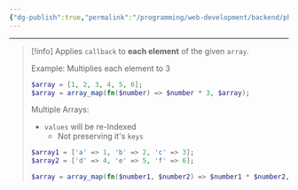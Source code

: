 ```yaml
---
{"dg-publish":true,"permalink":"/programming/web-development/backend/php/01-procedural/08-arrays/05-array-map/","tags":["programming","php","webdevelopment","backend"],"created":"2024-11-09T11:30:30.509+08:00"}
---
```



--- 
> [!info] 
> Applies `callback` to __each element__ of the given `array`.
> 
> Example: Multiplies each element to 3
> ```php
> $array = [1, 2, 3, 4, 5, 6];
> $array = array_map(fn($number) => $number * 3, $array);
> ```
> Multiple Arrays:
> - `values` will be re-Indexed
> 	- Not preserving it's `keys`
> ```php
> $array1 = ['a' => 1, 'b' => 2, 'c' => 3];
> $array2 = ['d' => 4, 'e' => 5, 'f' => 6];
> 
> $array = array_map(fn($number1, $number2) => $number1 * $number2, $array1, $array2);
> ```

